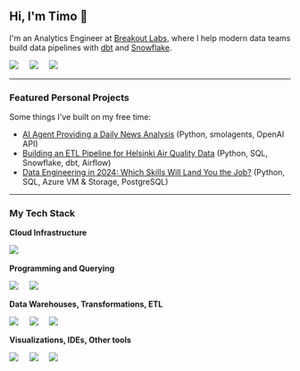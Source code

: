 ## Hi, I'm Timo 👋

I'm an Analytics Engineer at [Breakout Labs](https://breakout-labs.com), where I help modern data teams build data pipelines with [dbt](https://www.getdbt.com/) and [Snowflake](https://www.snowflake.com/en/).

<a href="https://timosarkka.com" target="_blank"><img src="https://img.shields.io/badge/Website-%230db7ed.svg?&style=for-the-badge&logoColor=white" /></a>&nbsp;&nbsp;&nbsp;&nbsp;
<a href="https://www.linkedin.com/in/timosarkka/" target="_blank"><img src="https://img.shields.io/badge/linkedin-%230077B5.svg?&style=for-the-badge&logo=linkedin&logoColor=white" /></a>&nbsp;&nbsp;&nbsp;&nbsp;
<a href="mailto:t@timosarkka.com" target="_blank"><img src="https://img.shields.io/badge/Email-EA4335?style=for-the-badge&logo=gmail&logoColor=white" /></a>&nbsp;&nbsp;&nbsp;&nbsp;

---

### Featured Personal Projects

Some things I've built on my free time:

* <a href="https://github.com/timosarkka/ai-agent-news-summary" target=”_blank”>AI Agent Providing a Daily News Analysis</a> (Python, smolagents, OpenAI API)
* <a href="https://github.com/timosarkka/helsinki-air-quality" target="_blank">Building an ETL Pipeline for Helsinki Air Quality Data</a> (Python, SQL, Snowflake, dbt, Airflow)
* <a href="https://github.com/timosarkka/data-eng-skills" target="_blank">Data Engineering in 2024: Which Skills Will Land You the Job?</a> (Python, SQL, Azure VM & Storage, PostgreSQL)

---

### My Tech Stack

**Cloud Infrastructure**

<p align='left'>
    <a href="https://azure.microsoft.com/" target="_blank"><img src="https://img.shields.io/badge/Azure-%230db7ed.svg?&style=for-the-badge&logoColor=white" /></a>&nbsp;&nbsp;&nbsp;&nbsp;
</p>

**Programming and Querying**

<p align='left'>
    <a href="https://www.python.org/" target="_blank"><img src="https://img.shields.io/badge/Python-3776AB?style=for-the-badge&logo=python&logoColor=white&color=%233776AB" /></a>&nbsp;&nbsp;&nbsp;&nbsp;
    <a href="https://en.wikipedia.org/wiki/SQL" target="_blank"><img src="https://img.shields.io/badge/sql-878280?style=for-the-badge&logo=sql&logoColor=ffffff" /></a>&nbsp;&nbsp;&nbsp;&nbsp;
</p>

**Data Warehouses, Transformations, ETL**

<p align='left'>
    <a href="https://www.snowflake.com" target="_blank"><img src="https://img.shields.io/badge/Snowflake-29B5E8?style=for-the-badge&logo=snowflake&logoColor=white&color=%2329B5E8" /></a>&nbsp;&nbsp;&nbsp;&nbsp;
    <a href="https://www.getdbt.com/" target="_blank"><img src="https://img.shields.io/badge/dbt-de5d40.svg?&style=for-the-badge&logo=dbt&logoColor=white" /></a>&nbsp;&nbsp;&nbsp;&nbsp;
    <a href="https://www.matillion.com/" target="_blank"><img src="https://img.shields.io/badge/Matillion-15ab60?style=for-the-badge&logo=matillion&logoColor=white&color=%2315ab60" /></a>&nbsp;&nbsp;&nbsp;&nbsp;
</p>

**Visualizations, IDEs, Other tools**

<p align='left'>
    <a href="https://www.microsoft.com/en-us/power-platform/products/power-bi" target="_blank"><img src="https://img.shields.io/badge/Power_BI-dea302?style=for-the-badge&logoColor=white&color=%23dea302" /></a>&nbsp;&nbsp;&nbsp;&nbsp;
    <a href="https://code.visualstudio.com/" target="_blank"><img src="https://img.shields.io/badge/VS_Code-0078d7?style=for-the-badge&logoColor=white&color=%230078d7" /></a>&nbsp;&nbsp;&nbsp;&nbsp;
    <a href="https://git-scm.com/" target="_blank"><img src="https://img.shields.io/badge/Git-F05032?style=for-the-badge&logo=git&logoColor=white&color=%23F05032" /></a>&nbsp;&nbsp;&nbsp;&nbsp;
</p>
